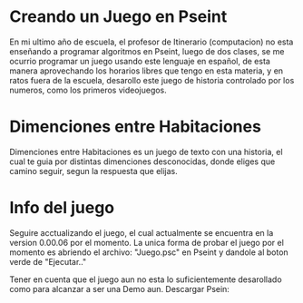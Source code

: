 # Creando un Juego en Pseint

En mi ultimo año de escuela, el profesor de Itinerario (computacion) no esta enseñando a programar algoritmos en Pseint, luego de dos clases, se me ocurrio programar un juego usando este lenguaje en español, de esta manera aprovechando los horarios libres que tengo en esta materia, y en ratos fuera de la escuela, desarollo este juego de historia controlado por los numeros, como los primeros videojuegos.

# Dimenciones entre Habitaciones

Dimenciones entre Habitaciones es un juego de texto con una historia, el cual te guia por distintas dimenciones desconocidas, donde eliges que camino seguir, segun la respuesta que elijas.

# Info del juego
Seguire acctualizando el juego, el cual actualmente se encuentra en la version 0.00.06 por el momento.
La unica forma de probar el juego por el momento es abriendo el archivo: "Juego.psc" en Pseint y dandole al boton verde de "Ejecutar.."

Tener en cuenta que el juego aun no esta lo suficientemente desarollado como para alcanzar a ser una Demo aun.
Descargar Psein:
